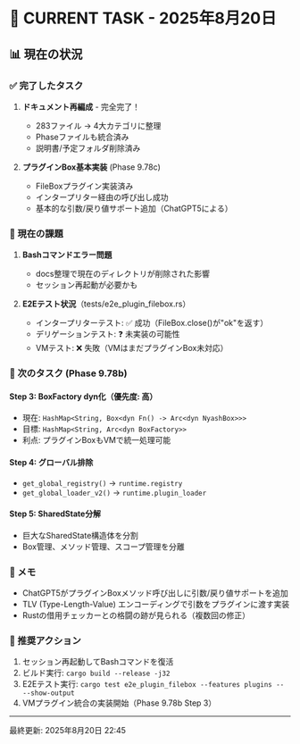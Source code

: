 # 🎯 CURRENT TASK - 2025年8月20日

## 📊 現在の状況

### ✅ 完了したタスク
1. **ドキュメント再編成** - 完全完了！
   - 283ファイル → 4大カテゴリに整理
   - Phaseファイルも統合済み
   - 説明書/予定フォルダ削除済み

2. **プラグインBox基本実装** (Phase 9.78c)
   - FileBoxプラグイン実装済み
   - インタープリター経由の呼び出し成功
   - 基本的な引数/戻り値サポート追加（ChatGPT5による）

### 🚧 現在の課題
1. **Bashコマンドエラー問題**
   - docs整理で現在のディレクトリが削除された影響
   - セッション再起動が必要かも

2. **E2Eテスト状況**（tests/e2e_plugin_filebox.rs）
   - インタープリターテスト: ✅ 成功（FileBox.close()が"ok"を返す）
   - デリゲーションテスト: ❓ 未実装の可能性
   - VMテスト: ❌ 失敗（VMはまだプラグインBox未対応）

### 🎯 次のタスク (Phase 9.78b)

#### Step 3: BoxFactory dyn化（優先度: 高）
- 現在: `HashMap<String, Box<dyn Fn() -> Arc<dyn NyashBox>>>`
- 目標: `HashMap<String, Arc<dyn BoxFactory>>`
- 利点: プラグインBoxもVMで統一処理可能

#### Step 4: グローバル排除
- `get_global_registry()` → `runtime.registry`
- `get_global_loader_v2()` → `runtime.plugin_loader`

#### Step 5: SharedState分解
- 巨大なSharedState構造体を分割
- Box管理、メソッド管理、スコープ管理を分離

### 📝 メモ
- ChatGPT5がプラグインBoxメソッド呼び出しに引数/戻り値サポートを追加
- TLV (Type-Length-Value) エンコーディングで引数をプラグインに渡す実装
- Rustの借用チェッカーとの格闘の跡が見られる（複数回の修正）

### 🔧 推奨アクション
1. セッション再起動してBashコマンドを復活
2. ビルド実行: `cargo build --release -j32`
3. E2Eテスト実行: `cargo test e2e_plugin_filebox --features plugins -- --show-output`
4. VMプラグイン統合の実装開始（Phase 9.78b Step 3）

---
最終更新: 2025年8月20日 22:45